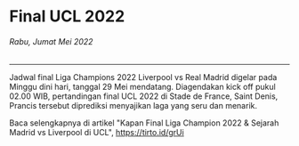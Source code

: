 # Final UCL 2022
###### Rabu, Jumat Mei 2022

---

Jadwal final Liga Champions 2022 Liverpool vs Real Madrid digelar pada Minggu dini hari, tanggal 29 Mei mendatang. Diagendakan kick off pukul 02.00 WIB, pertandingan final UCL 2022 di Stade de France, Saint Denis, Prancis tersebut diprediksi menyajikan laga yang seru dan menarik.

Baca selengkapnya di artikel "Kapan Final Liga Champion 2022 & Sejarah Madrid vs Liverpool di UCL", https://tirto.id/grUi